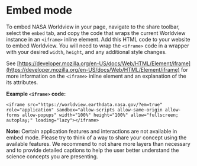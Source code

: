 # Embed mode

To embed NASA Worldview in your page, navigate to the share toolbar, select the `embed` tab, and copy the code that wraps the current Worldview instance in an `<iframe>` inline element. Add this HTML code to your website to embed Worldview. You will need to wrap the `<iframe>` code in a wrapper with your desired `width`, `height`, and any additional style changes.

See [https://developer.mozilla.org/en-US/docs/Web/HTML/Element/iframe](https://developer.mozilla.org/en-US/docs/Web/HTML/Element/iframe) for more information on the `<iframe>` inline element and an explanation of the its attributes.

**Example `<iframe>` code:**

```<iframe src="https://worldview.earthdata.nasa.gov/?em=true" role="application" sandbox="allow-scripts allow-same-origin allow-forms allow-popups" width="100%" height="100%" allow="fullscreen; autoplay;" loading="lazy"></iframe>```

**Note:** Certain application features and interactions are not available in embed mode. Please try to think of a way to share your concept using the available features. We recommend to not share more layers than necessary and to provide detailed captions to help the user better understand the science concepts you are presenting.
